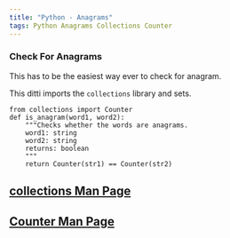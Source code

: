 ```yaml
---
title: "Python - Anagrams"
tags: Python Anagrams Collections Counter
---
```



### Check For Anagrams

This has to be the easiest way ever to check for anagram.

This ditti imports the `collections` library and sets.

```
from collections import Counter
def is_anagram(word1, word2):
    """Checks whether the words are anagrams.
    word1: string
    word2: string
    returns: boolean
    """
    return Counter(str1) == Counter(str2) 
```


## [collections Man Page](https)


## [Counter Man Page](https)
